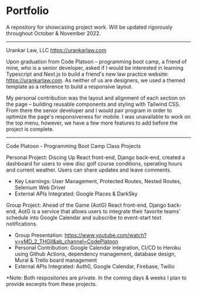# Portfolio
A repository for showcasing project work. Will be updated rigorously throughout October &amp; November 2022.

---

Urankar Law, LLC
https://urankarlaw.com

Upon graduation from Code Platoon – programming boot camp, a friend of mine, who is a senior developer, asked if I would be interested in learning Typescript and Next.js to build a friend's new law practice website: https://urankarlaw.com. As neither of us are designers, we used a themed template as a reference to build a responsive layout.

My personal contribution was the layout and alignment of each section on the page – building reusable components and styling with Tailwind CSS. From there the senior developer and I would pair program in order to optimize the page's responsiveness for mobile. I was unavailable to work on the top menu, however, we have a few more features to add before the project is complete.

---

Code Platoon - Programming Boot Camp
Class Projects

Personal Project: Discing Up
React front-end, Django back-end, created a dashboard for users to view disc golf course conditions, operating hours and current weather. Users can share updates and leave comments.

* Key Learnings: User Management, Protected Routes, Nested Routes, Selenium Web Driver
* External APIs Integrated: Google Places & DarkSky

Group Project: Ahead of the Game (AotG)
React front-end, Django back-end, AotG is a service that allows users to integrate their favorite teams’ schedule into Google Calendar and subscribe to event-start text notifications.

* Group Presentation: https://www.youtube.com/watch?v=yMD_2_THGlI&ab_channel=CodePlatoon
* Personal Contribution: Google Calendar integration, CI/CD to Heroku using Github Actions, dependency management, database design, Mural & Trello board management
* External APIs Integrated: Auth0, Google Calendar, Firebase, Twilio

*Note: Both respositories are private. In the coming days & weeks I plan to provide excerpts from these projects.

